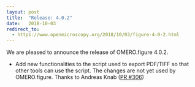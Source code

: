 ```yaml
---
layout: post
title:  "Release: 4.0.2"
date:   2018-10-03
redirect_to:
  - https://www.openmicroscopy.org/2018/10/03/figure-4-0-2.html
---
```


We are pleased to announce the release of OMERO.figure 4.0.2.

- Add new functionalities to the script used to export PDF/TIFF so that other tools can use the script. The changes are not yet used by OMERO.figure. Thanks to Andreas Knab ([PR #306](https://github.com/ome/omero-figure/pull/306))
